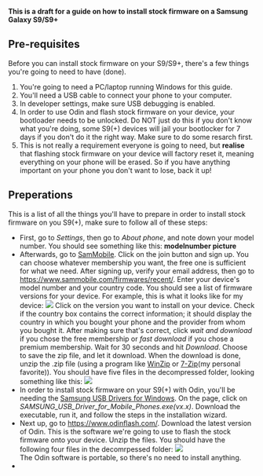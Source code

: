 **This is a draft for a guide on how to install stock firmware on a Samsung Galaxy S9/S9+**
## Pre-requisites
Before you can install stock firmware on your S9/S9+, there's a few things you're going to need to have (done). 
1. You're going to need a PC/laptop running Windows for this guide.
2. You'll need a USB cable to connect your phone to your computer.
3. In developer settings, make sure USB debugging is enabled.
4. In order to use Odin and flash stock firmware on your device, your bootloader needs to be unlocked. Do NOT just do this if you don't know what you're doing, some S9(+) devices will jail your bootlocker for 7 days if you don't do it the right way. Make sure to do some resarch first.
5. This is not really a requirement everyone is going to need, but **realise** that flashing stock firmware on your device will factory reset it, meaning everything on your phone will be erased. So if you have anything important on your phone you don't want to lose, back it up!
## Preperations
This is a list of all the things you'll have to prepare in order to install stock firmware on you S9(+), make sure to follow all of these steps:
* First, go to *Settings*, then go to *About phone*, and note down your model number. You should see something like this:
**modelnumber picture**
* Afterwards, go to [SamMobile](https://www.sammobile.com/). Click on the join button and sign up. You can choose whatever membership you want, the free one is sufficient for what we need. After signing up, verify your email address, then go to https://www.sammobile.com/firmwares/recent/. Enter your device's model number and your country code. You should see a list of firmware versions for your device. For example, this is what it looks like for my device:
![](https://user-images.githubusercontent.com/66011441/120787442-a8bc9c80-c52f-11eb-8468-66cdad213a9d.PNG)
  Click on the version you want to install on your device. Check if the country box contains the correct information; it should display the country in which you bought your phone and the provider from whom you bought it. After making sure that's correct, click *wait and download* if you chose the free membership or *fast download* if you chose a premium membership. Wait for 30 seconds and hit *Download*. Choose to save the zip file, and let it download. 
  When the download is done, unzip the .zip file (using a program like [WinZip](https://www.winzip.com/win/nl/) or [7-Zip](https://www.7-zip.org/)(my personal favorite)). You should have five files in the decompressed folder, looking something like this:
  ![](https://user-images.githubusercontent.com/66011441/120793245-f12b8880-c536-11eb-8bb2-5289b36b2505.PNG)
* In order to install stock firmware on your S9(+) with Odin, you'll be needing the [Samsung USB Drivers for Windows](https://developer.samsung.com/mobile/android-usb-driver.html). On the page, click on *SAMSUNG_USB_Driver_for_Mobile_Phones.exe(vx.x)*. Download the executable, run it, and follow the steps in the installation wizard.
* Next up, go to https://www.odinflash.com/. Download the latest version of Odin. This is the software we're going to use to flash the stock firmware onto your device. Unzip the files. You should have the following four files in the decomrpessed folder:
![](https://user-images.githubusercontent.com/66011441/120792023-38b11500-c535-11eb-80ee-79b97d77f986.PNG)  
  The Odin software is portable, so there's no need to install anything.
* 
